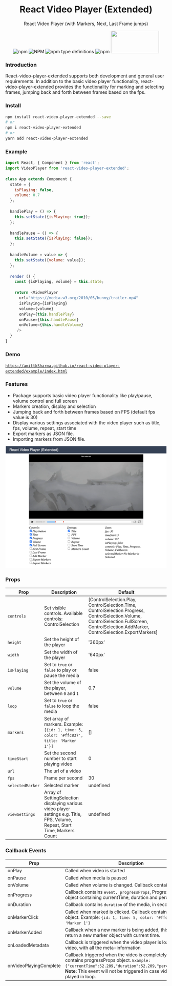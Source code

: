 <h1 align='center'>
  React Video Player (Extended)
</h1>

<p align='center'>
  React Video Player (with Markers, Next, Last Frame jumps)
</p>

<div align='center'>
  <img
    alt="npm"
    src="https://img.shields.io/npm/dt/react-video-player-extended?style=flat-square"
  />
  <img
    alt="NPM"
    src="https://img.shields.io/npm/l/react-video-player-extended?style=flat-square"
  />
  <img
    alt="npm type definitions"
    src="https://img.shields.io/npm/types/react-video-player-extended?style=flat-square"
  />
  <img
    alt="npm"
    src="https://img.shields.io/npm/v/react-video-player-extended?style=flat-square"
  />
  <a href="https://www.buymeacoffee.com/ash12raig">
    <img src="https://i0.hippopx.com/photos/721/955/776/coffee-computer-coffee-design-laptop-preview.jpg" width=150" height="70" />
  </a>
  
</div>

### Introduction

React-video-player-extended supports both development and general user requirements. In addition to the basic video player functionality, react-video-player-extended provides the functionality for marking and selecting frames, jumping back and forth between frames based on the fps.

### Install

```bash
npm install react-video-player-extended --save
# or
npm i react-video-player-extended
# or
yarn add react-video-player-extended
```

### Example

```js
import React, { Component } from 'react';
import VideoPlayer from 'react-video-player-extended';

class App extends Component {
  state = {
    isPlaying: false,
    volume: 0.7
  };

  handlePlay = () => {
    this.setState({isPlaying: true});
  };

  handlePause = () => {
    this.setState({isPlaying: false});
  };

  handleVolume = value => {
    this.setState({volume: value});
  };

  render () {
    const {isPlaying, volume} = this.state;

    return <VideoPlayer
      url="https://media.w3.org/2010/05/bunny/trailer.mp4"
      isPlaying={isPlaying}
      volume={volume}
      onPlay={this.handlePlay}
      onPause={this.handlePause}
      onVolume={this.handleVolume}
     />
  }
}
```

### Demo

[`https://amittkSharma.github.io/react-video-player-extended/example/index.html`](https://amittkSharma.github.io/react-video-player-extended/example/index.html)

### Features

- Package supports basic video player functionality like play/pause, volume control and full screen
- Markers creation, display and selection
- Jumping back and forth between frames based on FPS (default fps value is 30)
- Display various settings associated with the video player such as title, fps, volume, repeat, start time
- Export markers as JSON file.
- Importing markers from JSON file.

![alt text](./video_sample/react_video_player_extended.png?raw=true)


### Props

Prop | Description | Default
---- | ----------- | -------
`controls` | Set visible controls. Available controls: ControlSelection | [ControlSelection.Play, ControlSelection.Time, ControlSelection.Progress, ControlSelection.Volume, ControlSelection.FullScreen, ControlSelection.AddMarker, ControlSelection.ExportMarkers]
`height` | Set the height of the player | '360px'
`width` | Set the width of the player | '640px'
`isPlaying` | Set to `true` or `false` to play or pause the media | false
`volume` | Set the volume of the player, between `0` and `1` | 0.7
`loop` | Set to `true` or `false` to loop the media | false
`markers` | Set array of markers. Example: `[{id: 1, time: 5, color: '#ffc837', title: 'Marker 1'}]` | []
`timeStart` | Set the second number to start playing video | 0
`url` | The url of a video |
`fps` | Frame per second | 30
`selectedMarker` | Selected marker | undefined
`viewSettings` | Array of SettingSelection displaying various video player settings e.g. Title, FPS, Volume, Repeat, Start Time, Markers Count | undefined

### Callback Events

Prop | Description | Version
---- | ----------- | --------
onPlay | Called when video is started
onPause | Called when media is paused
onVolume | Called when volume is changed. Callback contains `volume`
onProgress | Callback contains `event, progressProps`, ProgressProps is an object containing currentTime, duration and percentage,
onDuration | Callback contains `duration` of the media, in seconds
onMarkerClick | Called when marked is clicked. Callback contains marker object. Example: `{id: 1, time: 5, color: '#ffc837', title: 'Marker 1'}`
onMarkerAdded | Callback when a new marker is being added, this API will return a new marker object with current time. | 8.0.0
onLoadedMetadata| Callback is triggered when the video player is loaded with new video, with all the meta-information
onVideoPlayingComplete| Callback triggered when the video is completely played contains progressProps object. `Example: {"currentTime":52.209,"duration":52.209,"percentage":100}`. <b>Note:</b> This event will not be triggered in case video is being played in loop. | 8.3.0

